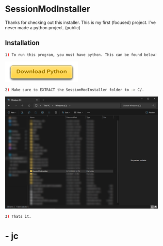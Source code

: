 # SessionModInstaller
Thanks for checking out this installer. This is my first (focused) project. I've never made a python project. (public)

## Installation



```bash
1) To run this program, you must have python. This can be found below!
```

[![Alt text for broken image link](images/python.png)](https://www.python.org/downloads/)
```bash
2) Make sure to EXTRACT the SessionModInstaller folder to -> C/.
```
[![Alt text for broken image link](images/cdrive.png)](https://github.com/Jcxeq/SessionModInstaller)
```bash
3) Thats it.
```

# - jc
